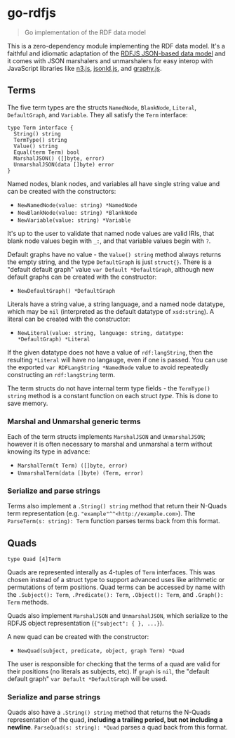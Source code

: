 # go-rdfjs

> Go implementation of the RDF data model

This is a zero-dependency module implementing the RDF data model. It's a faithful and idiomatic adaptation of the [RDFJS JSON-based data model](http://rdf.js.org/data-model-spec/) and it comes with JSON marshalers and unmarshalers for easy interop with JavaScript libraries like [n3.js](https://github.com/rdfjs/N3.js), [jsonld.js](https://github.com/digitalbazaar/jsonld.js), and [graphy.js](https://github.com/blake-regalia/graphy.js).

## Terms

The five term types are the structs `NamedNode`, `BlankNode`, `Literal`, `DefaultGraph`, and `Variable`. They all satisfy the `Term` interface:

```golang
type Term interface {
  String() string
  TermType() string
  Value() string
  Equal(term Term) bool
  MarshalJSON() ([]byte, error)
  UnmarshalJSON(data []byte) error
}
```

Named nodes, blank nodes, and variables all have single string value and can be created with the constructors:

- `NewNamedNode(value: string) *NamedNode`
- `NewBlankNode(value: string) *BlankNode`
- `NewVariable(value: string) *Variable`

It's up to the user to validate that named node values are valid IRIs, that blank node values begin with `_:`, and that variable values begin with `?`.

Default graphs have no value - the `Value() string` method always returns the empty string, and the type `DefaultGraph` is just `struct{}`. There is a "default default graph" value `var Default *DefaultGraph`, although new default graphs can be created with the constructor:

- `NewDefaultGraph() *DefaultGraph`

Literals have a string value, a string language, and a named node datatype, which may be `nil` (interpreted as the default datatype of `xsd:string`). A literal can be created with the constructor:

- `NewLiteral(value: string, language: string, datatype: *DefaultGraph) *Literal`

If the given datatype does not have a value of `rdf:langString`, then the resulting `*Literal` will have no langauge, even if one is passed. You can use the exported `var RDFLangString *NamedNode` value to avoid repeatedly constructing an `rdf:langString` term.

The term structs do not have internal term type fields - the `TermType() string` method is a constant function on each struct _type_. This is done to save memory.

### Marshal and Unmarshal generic terms

Each of the term structs implements `MarshalJSON` and `UnmarshalJSON`; however it is often necessary to marshal and unmarshal a term without knowing its type in advance:

- `MarshalTerm(t Term) ([]byte, error)`
- `UnmarshalTerm(data []byte) (Term, error)`

### Serialize and parse strings

Terms also implement a `.String() string` method that return their N-Quads term representation (e.g. `"example"^^<http://example.com>`). The `ParseTerm(s: string): Term` function parses terms back from this format.

## Quads

```golang
type Quad [4]Term
```

Quads are represented interally as 4-tuples of `Term` interfaces. This was chosen instead of a struct type to support advanced uses like arithmetic or permutations of term positions. Quad terms can be accessed by name with the `.Subject(): Term`, `.Predicate(): Term`, `.Object(): Term`, and `.Graph(): Term` methods.

Quads also implement `MarshalJSON` and `UnmarshalJSON`, which serialize to the RDFJS object representation (`{"subject": { }, ...}`).

A new quad can be created with the constructor:

- `NewQuad(subject, predicate, object, graph Term) *Quad`

The user is responsible for checking that the terms of a quad are valid for their positions (no literals as subjects, etc). If `graph` is `nil`, the "default default graph" `var Default *DefaultGraph` will be used.

### Serialize and parse strings

Quads also have a `.String() string` method that returns the N-Quads representation of the quad, **including a trailing period, but not including a newline**. `ParseQuad(s: string): *Quad` parses a quad back from this format.

